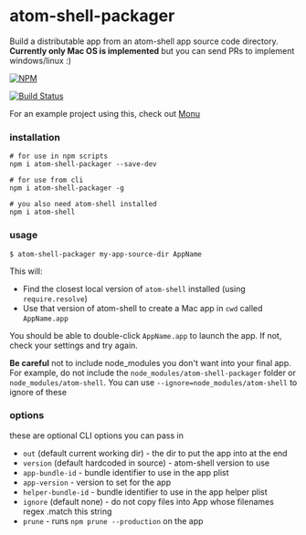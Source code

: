 # atom-shell-packager

Build a distributable app from an atom-shell app source code directory. **Currently only Mac OS is implemented** but you can send PRs to implement windows/linux :)

[![NPM](https://nodei.co/npm/atom-shell-packager.png)](https://nodei.co/npm/atom-shell-packager/)

[![Build Status](https://travis-ci.org/maxogden/atom-shell-packager.svg?branch=master)](https://travis-ci.org/maxogden/atom-shell-packager)

For an example project using this, check out [Monu](https://github.com/maxogden/monu)

### installation

```
# for use in npm scripts
npm i atom-shell-packager --save-dev

# for use from cli
npm i atom-shell-packager -g

# you also need atom-shell installed
npm i atom-shell
```

### usage

```
$ atom-shell-packager my-app-source-dir AppName
```

This will:

- Find the closest local version of `atom-shell` installed (using `require.resolve`)
- Use that version of atom-shell to create a Mac app in `cwd` called `AppName.app`

You should be able to double-click `AppName.app` to launch the app. If not, check your settings and try again.

**Be careful** not to include node_modules you don't want into your final app. For example, do not include the `node_modules/atom-shell-packager` folder or `node_modules/atom-shell`. You can use `--ignore=node_modules/atom-shell` to ignore of these

### options

these are optional CLI options you can pass in

- `out` (default current working dir) - the dir to put the app into at the end
- `version` (default hardcoded in source) - atom-shell version to use
- `app-bundle-id` - bundle identifier to use in the app plist
- `app-version` - version to set for the app
- `helper-bundle-id` - bundle identifier to use in the app helper plist
- `ignore` (default none) - do not copy files into App whose filenames regex .match this string
- `prune` - runs `npm prune --production` on the app
